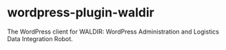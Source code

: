 # wordpress-plugin-waldir
The WordPress client for WALDIR: WordPress Administration and Logistics Data Integration Robot.


